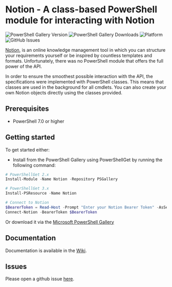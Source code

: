 # Notion - A class-based PowerShell module for interacting with Notion

![PowerShell Gallery Version](https://img.shields.io/powershellgallery/v/Notion?label=PSGallery%20Version)
![PowerShell Gallery Downloads](https://img.shields.io/powershellgallery/dt/Notion?label=Downloads)
![Platform](https://img.shields.io/badge/Platform-Windows|Linux|MacOS-blue)
![GitHub Issues](https://img.shields.io/github/issues/fasteiner/Notion?label=Issues)

[Notion](https://notion.com), is an online knowledge management tool in which you can structure your requirements yourself or be inspired by countless templates and formats. Unfortunately, there was no PowerShell module that offers the full power of the API.

In order to ensure the smoothest possible interaction with the API, the specifications were implemented with PowerShell classes. This means that classes are used in the background for all cmdlets. You can also create your own Notion objects directly using the classes provided.

## Prerequisites

- PowerShell 7.0 or higher
 
## Getting started

To get started either:

- Install from the PowerShell Gallery using PowerShellGet by running the
  following command:

```PowerShell
# PowerShellGet 2.x
Install-Module -Name Notion -Repository PSGallery

# PowerShellGet 3.x
Install-PSResource -Name Notion

# Connect to Notion
$BearerToken = Read-Host -Prompt "Enter your Notion Bearer Token" -AsSecureString
Connect-Notion -BearerToken $BearerToken
```

Or download it via the [Microsoft PowerShell Gallery](https://www.powershellgallery.com/packages/Notion)

## Documentation

Documentation is available in the [Wiki](https://github.com/fasteiner/Notion/wiki).

## Issues

Please open a github issue [here](https://github.com/fasteiner/Notion/issues).
